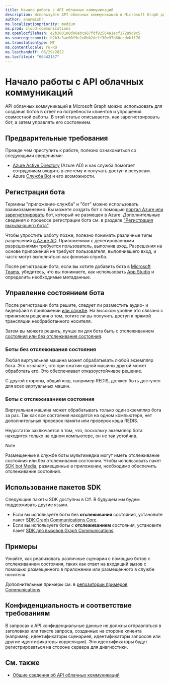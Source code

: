 ```yaml
---
title: Начало работы с API облачных коммуникаций
description: Используйте API облачных коммуникаций в Microsoft Graph для создания ботов для клиентов. Узнайте, как зарегистрировать бот, а затем управлять его состоянием.
author: ananmishr
ms.localizationpriority: medium
ms.prod: cloud-communications
ms.openlocfilehash: e2b380108d06abc987fdf92564a1ecf17289d9c5
ms.sourcegitcommit: b2b3c3ae00f9e2e0bb2dcff30e97b60ccdebf170
ms.translationtype: MT
ms.contentlocale: ru-RU
ms.lasthandoff: 06/29/2022
ms.locfileid: "66442157"
---
```

# <a name="get-started-with-the-cloud-communications-api"></a>Начало работы с API облачных коммуникаций

API облачных коммуникаций в Microsoft Graph можно использовать для создания ботов в ответ на потребности клиентов и упрощения совместной работы. В этой статье описывается, как зарегистрировать бот, а затем управлять его состоянием.

## <a name="prerequisites"></a>Предварительные требования

Прежде чем приступить к работе, полезно ознакомиться со следующими сведениями:

- [Azure Active Directory](/azure/active-directory/fundamentals/active-directory-whatis) (Azure AD) и как служба помогает сотрудникам входить в систему и получать доступ к ресурсам.
- Azure [Служба Bot](/azure/bot-service/bot-service-overview-introduction?view=azure-bot-service-3.0&preserve-view=true) и его возможности.

## <a name="register-a-bot"></a>Регистрация бота

Термины "приложение-служба" и "бот" можно использовать взаимозаменяемо. Вы можете создать бот с помощью [портал Azure или зарегистрировать](https://azure.microsoft.com/features/azure-portal/) бот, который не размещен в Azure. Дополнительные сведения о процессе регистрации бота см. в разделе ["Регистрация вызывающего бота"](https://microsoftgraph.github.io/microsoft-graph-comms-samples/docs/articles/calls/register-calling-bot.html). 

Чтобы упростить работу позже, полезно понимать различные типы разрешений [в Azure AD](/azure/active-directory/develop/v1-permissions-and-consent#types-of-permissions). Приложениям с делегированными разрешениями требуется пользователь, выполнив вход. Разрешения на основе приложений не требуют пользователя, выполнившего вход, и часто могут выполняться как фоновая служба.

После регистрации бота, если вы хотите добавить бота в [Microsoft Teams](/microsoftteams/platform/concepts/calls-and-meetings/registering-calling-bot), убедитесь, что вы понимаете, как использовать [App Studio](/microsoftteams/platform/get-started/get-started-app-studio) и определить необходимые метаданные.

## <a name="manage-the-state-of-the-bot"></a>Управление состоянием бота

После регистрации бота решите, следует ли разместить аудио- и видеофайл в приложении [или службе](cloud-communications-media.md). На высоком уровне это связано с принятием решения о том, хотите ли вы получить доступ к прямой трансляции необработанного носителя.

Затем вы можете решить, лучше ли для бота быть с отслеживанием [состояния или без отслеживания состояния](https://microsoftgraph.github.io/microsoft-graph-comms-samples/docs/articles/calls/StateManagement.html).

### <a name="stateless-bots"></a>Боты без отслеживания состояния

Любая виртуальная машина может обрабатывать любой экземпляр бота. Это означает, что при сжатии одной машины другой может обработать его. Это обеспечивает отказоустойчивое решение.

С другой стороны, общий кэш, например REDIS, должен быть доступен для всех виртуальных машин.

### <a name="stateful-bots"></a>Боты с отслеживанием состояния

Виртуальная машина может обрабатывать только один экземпляр бота за раз. Так как все состояния находятся на одном компьютере, нет дополнительных проверок памяти или проверок кэша REDIS.

Недостаток заключается в том, что, поскольку экземпляр бота находится только на одном компьютере, он не так устойчив.

> [!NOTE]
> Размещенные в службе боты мультимедиа могут иметь отслеживание состояния или без отслеживания состояния. Чтобы использовать пакет [SDK bot Media](https://www.nuget.org/packages/Microsoft.Skype.Bots.Media), размещенные в приложении, необходимо обеспечить отслеживание состояния.

## <a name="use-the-sdks"></a>Использование пакетов SDK

Следующие пакеты SDK доступны в C#. В будущем мы будем поддерживать другие языки.

- Если вы используете боты без **отслеживания** состояния, установите пакет [SDK Graph Communications Core](https://www.nuget.org/packages/Microsoft.Graph.Communications.Core).
- Если вы используете боты с **отслеживанием** состояния, установите пакет [SDK для вызовов Graph Communications](https://www.nuget.org/packages/Microsoft.Graph.Communications.Calls).

## <a name="examples"></a>Примеры

Узнайте, как реализовать различные сценарии с помощью ботов с отслеживанием состояния[](https://microsoftgraph.github.io/microsoft-graph-comms-samples/docs/articles/index.html#example-incoming-calls), таких как ответ на входящий вызов с помощью размещенного в приложении или размещенного в службе носителя.

Дополнительные примеры см. в [репозитории примеров Communications](https://microsoftgraph.github.io/microsoft-graph-comms-samples/docs/index.html).

## <a name="privacy-and-compliance"></a>Конфиденциальность и соответствие требованиям

В запросах к API конфиденциальные данные не должны отправляться в заголовках или тексте запроса, созданных на стороне клиента (например, идентификаторы сценариев, идентификаторы запросов или другие идентификаторы корреляции). Эти идентификаторы будут регистрироваться на стороне сервера для диагностики.

## <a name="see-also"></a>См. также

- [Общие сведения об API облачных коммуникаций](cloud-communications-concept-overview.md)